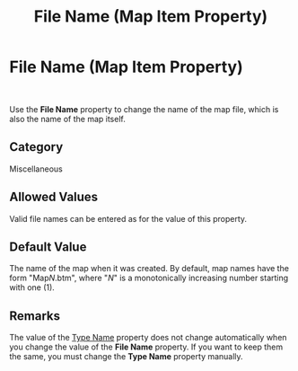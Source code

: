 ﻿---
title: File Name (Map Item Property)
TOCTitle: File Name (Map Item Property)
ms:assetid: 4dc855d5-c1ca-4ccd-a505-21eeca211c85
ms:mtpsurl: https://msdn.microsoft.com/library/Aa560063(v=BTS.80)
ms:contentKeyID: 51527923
ms.date: 08/30/2017
mtps_version: v=BTS.80
---

# File Name (Map Item Property)

 

Use the **File Name** property to change the name of the map file, which is also the name of the map itself.

## Category

Miscellaneous

## Allowed Values

Valid file names can be entered as for the value of this property.

## Default Value

The name of the map when it was created. By default, map names have the form "Map*N*.btm", where "*N*" is a monotonically increasing number starting with one (1).

## Remarks

The value of the [Type Name](type-name-map-item-property.md) property does not change automatically when you change the value of the **File Name** property. If you want to keep them the same, you must change the **Type Name** property manually.

